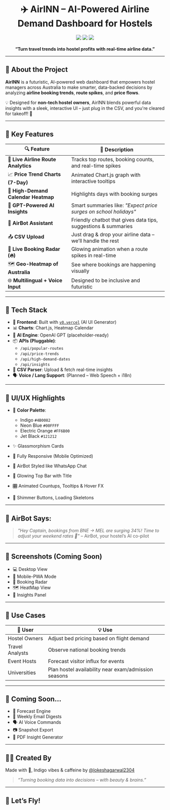 <h1 align="center">✈️ AirINN – AI-Powered Airline Demand Dashboard for Hostels</h1>
<p align="center">
  <img src="https://img.shields.io/badge/Made_with-v0.vercel-blue?style=for-the-badge&logo=vercel">
  <img src="https://img.shields.io/badge/UI%20Design-Indigo%20&%20Neon-blue?style=for-the-badge">
  <img src="https://img.shields.io/badge/Smart-Booking_Insights-orange?style=for-the-badge">
  <br><br>
  <b>“Turn travel trends into hostel profits with real-time airline data.”</b>
</p>

---

## 🚀 About the Project

**AirINN** is a futuristic, AI-powered web dashboard that empowers hostel managers across Australia to make smarter, data-backed decisions by analyzing **airline booking trends**, **route spikes**, and **price flows**.

💡 Designed for **non-tech hostel owners**, AirINN blends powerful data insights with a sleek, interactive UI – just plug in the CSV, and you're cleared for takeoff! 🛫

---

## 🎯 Key Features

| 🔍 Feature | 💬 Description |
|-----------|----------------|
| 🧭 **Live Airline Route Analytics** | Tracks top routes, booking counts, and real-time spikes |
| 📈 **Price Trend Charts (7-Day)** | Animated Chart.js graph with interactive tooltips |
| 📅 **High-Demand Calendar Heatmap** | Highlights days with booking surges |
| 🧠 **GPT-Powered AI Insights** | Smart summaries like: _"Expect price surges on school holidays"_ |
| 🤖 **AirBot Assistant** | Friendly chatbot that gives data tips, suggestions & summaries |
| 📤 **CSV Upload** | Just drag & drop your airline data – we’ll handle the rest |
| 📡 **Live Booking Radar (🔥)** | Glowing animation when a route spikes in real-time |
| 🗺️ **Geo-Heatmap of Australia** | See where bookings are happening visually |
| 🌐 **Multilingual + Voice Input** | Designed to be inclusive and futuristic |

---

## 🌈 Tech Stack

- 🎨 **Frontend**: Built with [`v0.vercel`](https://v0.dev) (AI UI Generator)
- 📊 **Charts**: Chart.js, Heatmap Calendar
- 🧠 **AI Engine**: OpenAI GPT (placeholder-ready)
- 📦 **APIs (Pluggable)**:
  - `/api/popular-routes`
  - `/api/price-trends`
  - `/api/high-demand-dates`
  - `/api/insights`
- 🔄 **CSV Parser**: Upload & fetch real-time insights
- 🗣️ **Voice / Lang Support**: (Planned – Web Speech + i18n)

---

## 🎨 UI/UX Highlights

- 🌌 **Color Palette**:  
  - Indigo `#4B0082`  
  - Neon Blue `#00FFFF`  
  - Electric Orange `#FF6B00`  
  - Jet Black `#121212`

- ✨ Glassmorphism Cards  
- 📱 Fully Responsive (Mobile Optimized)  
- 💬 AirBot Styled like WhatsApp Chat  
- 🛫 Glowing Top Bar with Title  
- 🎛️ Animated Countups, Tooltips & Hover FX  
- 🔄 Shimmer Buttons, Loading Skeletons

---

## 🔐 AirBot Says:

> *"Hey Captain, bookings from BNE → MEL are surging 34%! Time to adjust your weekend rates 💼"*
> – AirBot, your hostel’s AI co-pilot

---

## 📸 Screenshots (Coming Soon)

* 💻 Desktop View
* 📱 Mobile-PWA Mode
* 🧭 Booking Radar
* 🗺️ HeatMap View
* 🧠 Insights Panel

---

## 💼 Use Cases

| 👥 User         | 💡 Use                                               |
| --------------- | ---------------------------------------------------- |
| Hostel Owners   | Adjust bed pricing based on flight demand            |
| Travel Analysts | Observe national booking trends                      |
| Event Hosts     | Forecast visitor influx for events                   |
| Universities    | Plan hostel availability near exam/admission seasons |

---

## 🧠 Coming Soon...

* 📅 Forecast Engine
* 📧 Weekly Email Digests
* 🗣️ AI Voice Commands
* 📷 Snapshot Export
* 🧾 PDF Insight Generator
  

---

## 🧑‍💻 Created By

Made with 💙, Indigo vibes & caffeine by [@lokeshagarwal2304](https://github.com/lokeshagarwal2304)

> *“Turning booking data into decisions – with beauty & brains.”*

---

## 🔗 Let’s Fly!

